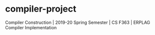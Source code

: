 # compiler-project
Compiler Construction | 2019-20 Spring Semester | CS F363 | ERPLAG Compiler Implementation
